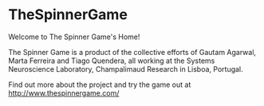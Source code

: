 # TheSpinnerGame

Welcome to The Spinner Game's Home!

The Spinner Game is a product of the collective efforts of Gautam Agarwal, Marta Ferreira and Tiago Quendera, all working at the Systems Neuroscience Laboratory, Champalimaud Research in Lisboa, Portugal.

Find out more about the project and try the game out at http://www.thespinnergame.com/
